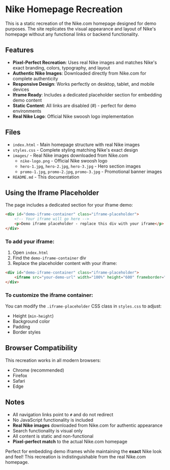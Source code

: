 # Nike Homepage Recreation

This is a static recreation of the Nike.com homepage designed for demo purposes. The site replicates the visual appearance and layout of Nike's homepage without any functional links or backend functionality.

## Features

- **Pixel-Perfect Recreation**: Uses real Nike images and matches Nike's exact branding, colors, typography, and layout
- **Authentic Nike Images**: Downloaded directly from Nike.com for complete authenticity
- **Responsive Design**: Works perfectly on desktop, tablet, and mobile devices  
- **Iframe Ready**: Includes a dedicated placeholder section for embedding demo content
- **Static Content**: All links are disabled (#) - perfect for demo environments
- **Real Nike Logo**: Official Nike swoosh logo implementation

## Files

- `index.html` - Main homepage structure with real Nike images
- `styles.css` - Complete styling matching Nike's exact design
- `images/` - Real Nike images downloaded from Nike.com
  - `nike-logo.png` - Official Nike swoosh logo
  - `hero-1.jpg`, `hero-2.jpg`, `hero-3.jpg` - Hero section images
  - `promo-1.jpg`, `promo-2.jpg`, `promo-3.jpg` - Promotional banner images
- `README.md` - This documentation

## Using the Iframe Placeholder

The page includes a dedicated section for your iframe demo:

```html
<div id="demo-iframe-container" class="iframe-placeholder">
    <!-- Your iframe will go here -->
    <p>Demo iframe placeholder - replace this div with your iframe</p>
</div>
```

### To add your iframe:

1. Open `index.html`
2. Find the `demo-iframe-container` div
3. Replace the placeholder content with your iframe:

```html
<div id="demo-iframe-container" class="iframe-placeholder">
    <iframe src="your-demo-url" width="100%" height="600" frameborder="0"></iframe>
</div>
```

### To customize the iframe container:

You can modify the `.iframe-placeholder` CSS class in `styles.css` to adjust:
- Height (`min-height`)
- Background color
- Padding
- Border styles

## Browser Compatibility

This recreation works in all modern browsers:
- Chrome (recommended)
- Firefox
- Safari
- Edge

## Notes

- All navigation links point to `#` and do not redirect
- No JavaScript functionality is included
- **Real Nike images** downloaded from Nike.com for authentic appearance
- Search functionality is visual only
- All content is static and non-functional
- **Pixel-perfect match** to the actual Nike.com homepage

Perfect for embedding demo iframes while maintaining the **exact** Nike look and feel! This recreation is indistinguishable from the real Nike.com homepage. 